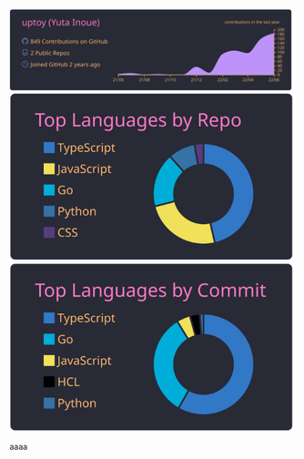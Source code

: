 [![](https://raw.githubusercontent.com/uptoy/uptoy/master/profile-summary-card-output/dracula/0-profile-details.svg)](https://github.com/vn7n24fzkq/github-profile-summary-cards)
[![](https://raw.githubusercontent.com/uptoy/uptoy/master/profile-summary-card-output/dracula/1-repos-per-language.svg)](https://github.com/vn7n24fzkq/github-profile-summary-cards)
[![](https://raw.githubusercontent.com/uptoy/uptoy/master/profile-summary-card-output/dracula/2-most-commit-language.svg)](https://github.com/vn7n24fzkq/github-profile-summary-cards)



aaaa
